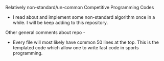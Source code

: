 Relatively non-standard/un-common Competitive Programming Codes

* I read about and implement some non-standard algorithm once in a while. I will be keep adding to this repository.

Other general comments about repo -
* Every file will most likely have common 50 lines at the top. This is the templated code which allow one to write fast code in sports programming. 
